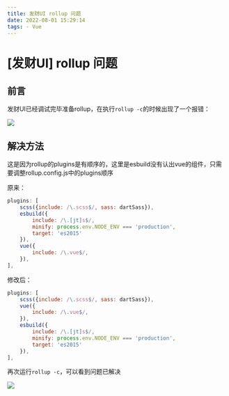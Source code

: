 ```yaml
---
title: 发财UI rollup 问题
date: 2022-08-01 15:29:14
tags: - Vue
---
```


# \[发财UI] rollup 问题

## 前言

发财UI已经调试完毕准备rollup，在执行`rollup -c`的时候出现了一个报错：

![](https://img.bald3r.wang/img/20220801132528.png)

## 解决方法

这是因为rollup的plugins是有顺序的，这里是esbuild没有认出vue的组件，只需要调整rollup.config.js中的plugins顺序

原来：

```javascript
plugins: [
    scss({include: /\.scss$/, sass: dartSass}),
    esbuild({
        include: /\.[jt]s$/,
        minify: process.env.NODE_ENV === 'production',
        target: 'es2015'
    }),
    vue({
        include: /\.vue$/,
    }),
],
```

修改后：

```javascript
plugins: [
    scss({include: /\.scss$/, sass: dartSass}),
    vue({
        include: /\.vue$/,
    }),
    esbuild({
        include: /\.[jt]s$/,
        minify: process.env.NODE_ENV === 'production',
        target: 'es2015'
    }),
],
```

再次运行`rollup -c`，可以看到问题已解决

![](https://img.bald3r.wang/img/20220801132855.png)
